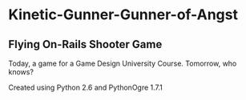 Kinetic-Gunner-Gunner-of-Angst
==============================

Flying On-Rails Shooter Game
----------------------------

Today, a game for a Game Design University Course.
Tomorrow, who knows?

Created using Python 2.6 and PythonOgre 1.7.1

